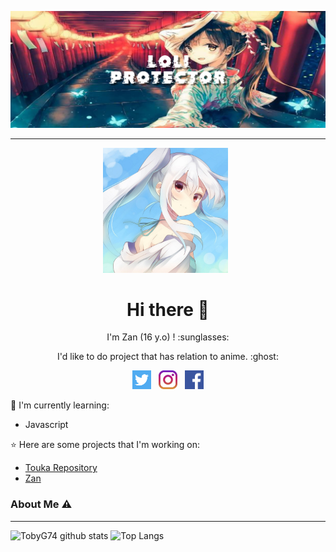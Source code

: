 [![LOLI PROTECTOR](https://github.com/Zaan322/Zaan322/blob/main/Background.jpg)](https://github.com/TobyG74m)

___

<p align='center'><a href="https://instagram.com/zanganzz_"><img height="200" src="https://github.com/Zaan322/Zaan322/blob/main/profile.jpg?raw=true"></a>&nbsp;&nbsp;</p>

<h1  align='center'> Hi there 👋 </h1>

<p align='center'>  I'm Zan (16 y.o) ! :sunglasses: </p>

<p align='center'> I'd like to do project that has relation to anime. :ghost: </p>

<p align='center'>
   <a href="https://twitter.com/tobz2k19"><img height="30" src="https://github.com/Zaan322/Zaan322/blob/main/twitter.png?raw=true"></a>&nbsp;&nbsp;
   <a href="https://instagram.com/tobz2k19"><img height="30" src="https://github.com/Zaan322/Zaan322/blob/main/instagram.jpg?raw=true"></a>&nbsp;&nbsp;
   <a href="https://www.facebook.com/tobz2k19"><img height="30" src="https://github.com/Zaan322/Zaan322/blob/main/facebook.png?raw=true"></a>
</P>

:page_with_curl: I'm currently learning:
- Javascript

:star: Here are some projects that I'm working on:
- [Touka Repository](https://github.com/Zaan322/s)
- [Zan](https://wa.me/6282291992581)

### About Me ⚠️
___

![TobyG74 github stats](https://github-readme-stats.vercel.app/api?username=Zaan322&layout=compact&theme=tokyonight)
![Top Langs](https://github-readme-stats.vercel.app/api/top-langs/?username=Zaan322&count_private=true&show_icons=true&theme=tokyonight)
<!--
**TobyG74/TobyG74** is a ✨ _special_ ✨ repository because its `README.md` (this file) appears on your GitHub profile.

Here are some ideas to get you started:

- 🔭 I’m currently working on ...
- 🌱 I’m currently learning ...
- 👯 I’m looking to collaborate on ...
- 🤔 I’m looking for help with ...
- 💬 Ask me about ...
- 📫 How to reach me: ...
- 😄 Pronouns: ...
- ⚡ Fun fact: ...
-->
